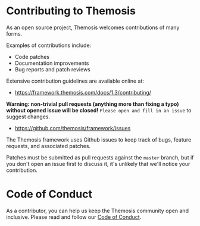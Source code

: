 Contributing to Themosis
========================

As an open source project, Themosis welcomes contributions of many forms.

Examples of contributions include:

* Code patches
* Documentation improvements
* Bug reports and patch reviews

Extensive contribution guidelines are available online at:

- https://framework.themosis.com/docs/1.3/contributing/

**Warning: non-trivial pull requests (anything more than fixing a typo) without
opened issue will be closed!** `Please open and fill in an issue` to suggest changes.

- https://github.com/themosis/framework/issues

The Themosis framework uses Github issues to keep track of bugs, feature requests, and associated patches.

Patches must be submitted as pull requests against the `master` branch, but if you don't open an issue first to discuss it, it's unlikely that we'll notice your contribution.

Code of Conduct
===============

As a contributor, you can help us keep the Themosis community open and inclusive.
Please read and follow our [Code of Conduct](https://github.com/themosis/framework/blob/master/CODE_OF_CONDUCT.md).
